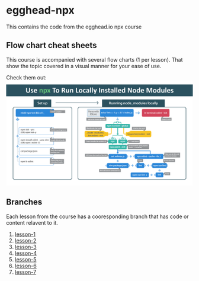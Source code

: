 # egghead-npx

This contains the code from the egghead.io npx course

## Flow chart cheat sheets

This course is accompanied with several flow charts (1 per lesson). That show the topic covered in a visual manner for your ease of use.

Check them out:
[![example of first lesson](./flow-chart-downloads-execute-npm-package-binaries-with-the-npx-package-runner/01-use-npx-to-run-locally-installed-node-modules.png)](./flow-chart-downloads-execute-npm-package-binaries-with-the-npx-package-runner)

## Branches

Each lesson from the course has a cooresponding branch that has code or content
relavent to it.

1. [lesson-1](./lessons/01-use-npx-to-run-locally-installed-node-modules)
2. [lesson-2](./lessons/02-use-npx-to-temporarily-install-and-invoke-a-package-from-npm)
3. [lesson-3](./lessons/03-test-different-node-module-versions-with-npx)
4. [lesson-4](./lessons/04-use-npx-to-run-commands-with-different-node-js-versions)
5. [lesson-5](./lessons/05-execute-npx-commands-with-npm_-environment-variables)
6. [lesson-6](./lessons/06-execute-code-from-a-remote-github-branch-with-npx)
7. [lesson-7](./lessons/07-use-npx-to-execute-code-from-a-github-gist)


